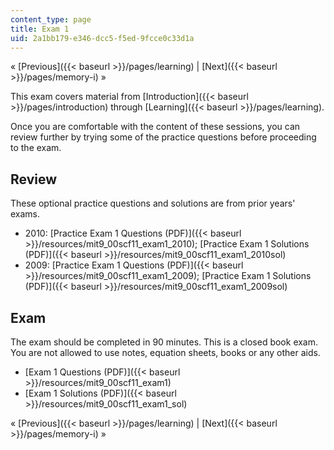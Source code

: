 ```yaml
---
content_type: page
title: Exam 1
uid: 2a1bb179-e346-dcc5-f5ed-9fcce0c33d1a
---
```


« [Previous]({{< baseurl >}}/pages/learning) | [Next]({{< baseurl >}}/pages/memory-i) »

This exam covers material from [Introduction]({{< baseurl >}}/pages/introduction) through [Learning]({{< baseurl >}}/pages/learning).

Once you are comfortable with the content of these sessions, you can review further by trying some of the practice questions before proceeding to the exam.

Review
------

These optional practice questions and solutions are from prior years' exams.

*   2010: [Practice Exam 1 Questions (PDF)]({{< baseurl >}}/resources/mit9_00scf11_exam1_2010); [Practice Exam 1 Solutions (PDF)]({{< baseurl >}}/resources/mit9_00scf11_exam1_2010sol)
*   2009: [Practice Exam 1 Questions (PDF)]({{< baseurl >}}/resources/mit9_00scf11_exam1_2009); [Practice Exam 1 Solutions (PDF)]({{< baseurl >}}/resources/mit9_00scf11_exam1_2009sol)

Exam
----

The exam should be completed in 90 minutes. This is a closed book exam. You are not allowed to use notes, equation sheets, books or any other aids.

*   [Exam 1 Questions (PDF)]({{< baseurl >}}/resources/mit9_00scf11_exam1)
*   [Exam 1 Solutions (PDF)]({{< baseurl >}}/resources/mit9_00scf11_exam1_sol)

« [Previous]({{< baseurl >}}/pages/learning) | [Next]({{< baseurl >}}/pages/memory-i) »